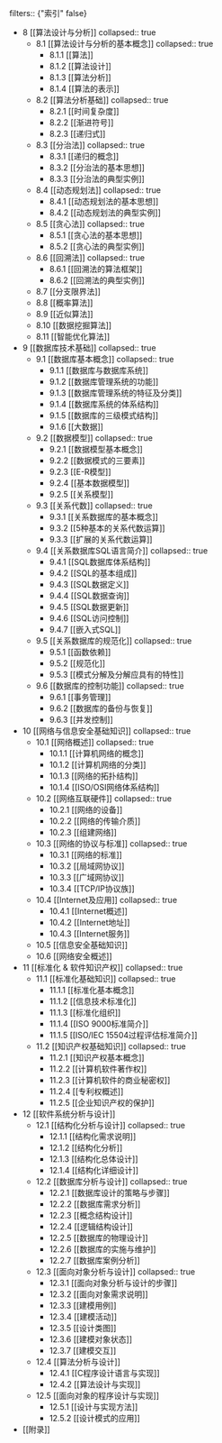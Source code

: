 filters:: {"索引" false}

- 8 [[算法设计与分析]]
  collapsed:: true
	- 8.1 [[算法设计与分析的基本概念]]
	  collapsed:: true
		- 8.1.1 [[算法]]
		- 8.1.2 [[算法设计]]
		- 8.1.3 [[算法分析]]
		- 8.1.4 [[算法的表示]]
	- 8.2 [[算法分析基础]]
	  collapsed:: true
		- 8.2.1 [[时间复杂度]]
		- 8.2.2 [[渐进符号]]
		- 8.2.3 [[递归式]]
	- 8.3 [[分治法]]
	  collapsed:: true
		- 8.3.1 [[递归的概念]]
		- 8.3.2 [[分治法的基本思想]]
		- 8.3.3 [[分治法的典型实例]]
	- 8.4 [[动态规划法]]
	  collapsed:: true
		- 8.4.1 [[动态规划法的基本思想]]
		- 8.4.2 [[动态规划法的典型实例]]
	- 8.5 [[贪心法]]
	  collapsed:: true
		- 8.5.1 [[贪心法的基本思想]]
		- 8.5.2 [[贪心法的典型实例]]
	- 8.6 [[回溯法]]
	  collapsed:: true
		- 8.6.1 [[回溯法的算法框架]]
		- 8.6.2 [[回溯法的典型实例]]
	- 8.7 [[分支限界法]]
	- 8.8 [[概率算法]]
	- 8.9 [[近似算法]]
	- 8.10 [[数据挖掘算法]]
	- 8.11 [[智能优化算法]]
- 9 [[数据库技术基础]]
  collapsed:: true
	- 9.1 [[数据库基本概念]]
	  collapsed:: true
		- 9.1.1 [[数据库与数据库系统]]
		- 9.1.2 [[数据库管理系统的功能]]
		- 9.1.3 [[数据库管理系统的特征及分类]]
		- 9.1.4 [[数据库系统的体系结构]]
		- 9.1.5 [[数据库的三级模式结构]]
		- 9.1.6 [[大数据]]
	- 9.2 [[数据模型]]
	  collapsed:: true
		- 9.2.1 [[数据模型基本概念]]
		- 9.2.2 [[数据模式的三要素]]
		- 9.2.3 [[E-R模型]]
		- 9.2.4 [[基本数据模型]]
		- 9.2.5 [[关系模型]]
	- 9.3 [[关系代数]]
	  collapsed:: true
		- 9.3.1 [[关系数据库的基本概念]]
		- 9.3.2 [[5种基本的关系代数运算]]
		- 9.3.3 [[扩展的关系代数运算]]
	- 9.4 [[关系数据库SQL语言简介]]
	  collapsed:: true
		- 9.4.1 [[SQL数据库体系结构]]
		- 9.4.2 [[SQL的基本组成]]
		- 9.4.3 [[SQL数据定义]]
		- 9.4.4 [[SQL数据查询]]
		- 9.4.5 [[SQL数据更新]]
		- 9.4.6 [[SQL访问控制]]
		- 9.4.7 [[嵌入式SQL]]
	- 9.5 [[关系数据库的规范化]]
	  collapsed:: true
		- 9.5.1 [[函数依赖]]
		- 9.5.2 [[规范化]]
		- 9.5.3 [[模式分解及分解应具有的特性]]
	- 9.6 [[数据库的控制功能]]
	  collapsed:: true
		- 9.6.1 [[事务管理]]
		- 9.6.2 [[数据库的备份与恢复]]
		- 9.6.3 [[并发控制]]
- 10 [[网络与信息安全基础知识]]
  collapsed:: true
	- 10.1 [[网络概述]]
	  collapsed:: true
		- 10.1.1 [[计算机网络的概念]]
		- 10.1.2 [[计算机网络的分类]]
		- 10.1.3 [[网络的拓扑结构]]
		- 10.1.4 [[ISO/OSI网络体系结构]]
	- 10.2 [[网络互联硬件]]
	  collapsed:: true
		- 10.2.1 [[网络的设备]]
		- 10.2.2 [[网络的传输介质]]
		- 10.2.3 [[组建网络]]
	- 10.3 [[网络的协议与标准]]
	  collapsed:: true
		- 10.3.1 [[网络的标准]]
		- 10.3.2 [[局域网协议]]
		- 10.3.3 [[广域网协议]]
		- 10.3.4 [[TCP/IP协议族]]
	- 10.4 [[Internet及应用]]
	  collapsed:: true
		- 10.4.1 [[Internet概述]]
		- 10.4.2 [[Internet地址]]
		- 10.4.3 [[Internet服务]]
	- 10.5 [[信息安全基础知识]]
	- 10.6 [[网络安全概述]]
- 11 [[标准化 & 软件知识产权]]
  collapsed:: true
	- 11.1 [[标准化基础知识]]
	  collapsed:: true
		- 11.1.1 [[标准化基本概念]]
		- 11.1.2 [[信息技术标准化]]
		- 11.1.3 [[标准化组织]]
		- 11.1.4 [[ISO 9000标准简介]]
		- 11.1.5 [[ISO/IEC 15504过程评估标准简介]]
	- 11.2 [[知识产权基础知识]]
	  collapsed:: true
		- 11.2.1 [[知识产权基本概念]]
		- 11.2.2 [[计算机软件著作权]]
		- 11.2.3 [[计算机软件的商业秘密权]]
		- 11.2.4 [[专利权概述]]
		- 11.2.5 [[企业知识产权的保护]]
- 12 [[软件系统分析与设计]]
	- 12.1 [[结构化分析与设计]]
	  collapsed:: true
		- 12.1.1 [[结构化需求说明]]
		- 12.1.2 [[结构化分析]]
		- 12.1.3 [[结构化总体设计]]
		- 12.1.4 [[结构化详细设计]]
	- 12.2 [[数据库分析与设计]]
	  collapsed:: true
		- 12.2.1 [[数据库设计的策略与步骤]]
		- 12.2.2 [[数据库需求分析]]
		- 12.2.3 [[概念结构设计]]
		- 12.2.4 [[逻辑结构设计]]
		- 12.2.5 [[数据库的物理设计]]
		- 12.2.6 [[数据库的实施与维护]]
		- 12.2.7 [[数据库案例分析]]
	- 12.3 [[面向对象分析与设计]]
	  collapsed:: true
		- 12.3.1 [[面向对象分析与设计的步骤]]
		- 12.3.2 [[面向对象需求说明]]
		- 12.3.3 [[建模用例]]
		- 12.3.4 [[建模活动]]
		- 12.3.5 [[设计类图]]
		- 12.3.6 [[建模对象状态]]
		- 12.3.7 [[建模交互]]
	- 12.4 [[算法分析与设计]]
		- 12.4.1 [[C程序设计语言与实现]]
		- 12.4.2 [[算法设计与实现]]
	- 12.5 [[面向对象的程序设计与实现]]
		- 12.5.1 [[设计与实现方法]]
		- 12.5.2 [[设计模式的应用]]
- [[附录]]